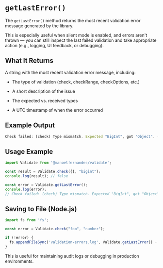 # `getLastError()`

The `getLastError()` method returns the most recent validation error message generated by the library.

This is especially useful when silent mode is enabled, and errors aren't thrown — you can still inspect the last failed validation and take appropriate action (e.g., logging, UI feedback, or debugging).

## What It Returns
A string with the most recent validation error message, including:

- The type of validation (check, checkRange, checkOptions, etc.)

- A short description of the issue

- The expected vs. received types

- A UTC timestamp of when the error occurred


## Example Output

```js
Check failed: (check) Type mismatch. Expected "BigInt", got "Object". - 2025-06-02T08:00:59.239Z
```

## Usage Example

```js
import Validate from '@manoelfernandes/validate';

const result = Validate.check({}, "bigint");
console.log(result); // false

const error = Validate.getLastError();
console.log(error);
// Check failed: (check) Type mismatch. Expected "BigInt", got "Object". - 2025-06-02T08:00:59.239Z"
```

## Saving to File (Node.js)

```js
import fs from 'fs';

const error = Validate.check("foo", "number");

if (!error) {
  fs.appendFileSync('validation-errors.log', Validate.getLastError() + '\n');
}
```

This is useful for maintaining audit logs or debugging in production environments.

